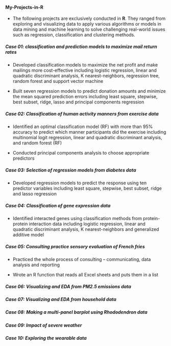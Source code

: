 #### My-Projects-in-R
- The following projects are exclusively conducted in **R**. They ranged from exploring and visualizing data to apply various algorithms or models in data mining and machine learning to solve challenging real-world issues such as regression, classification and clustering methods.


##### Case 01: classification and prediction models to maximize mail return rates

* Developed classification models to maximize the net profit and make mailings more cost-effective including logistic regression, linear and quadratic discriminant analysis, K nearest-neighbors, regression tree, random forest and support vector machine 

* Built seven regression models to predict donation amounts and minimize the mean squared prediction errors including least square, stepwise, best subset, ridge, lasso and principal components regression 

##### Case 02: Classification of human activity manners from exercise data 

* Identified an optimal classification model (RF) with more than 95% accuracy to predict which manner participants did the exercise including multinomial logit regression, linear and quadratic discriminant analysis, and random forest (RF)

* Conducted principal components analysis to choose appropriate predictors

##### Case 03: Selection of regression models from diabetes data

* Developed regression models to predict the response using ten predictor variables including least square, stepwise, best subset, ridge and lasso regression

##### Case 04: Classification of gene expression data  

* Identified interacted genes using classification methods from protein-protein interaction data including logistic regression, linear and quadratic discriminant analysis, K nearest-neighbors and generalized additive model 

##### Case 05: Consulting practice sensory evaluation of French fries 

* Practiced the whole process of consulting – communicating, data analysis and reporting 

* Wrote an R function that reads all Excel sheets and puts them in a list

##### Case 06: Visualizing and EDA from PM2.5 emissions data

##### Case 07: Visualizing and EDA from household data

##### Case 08: Making a multi-panel barplot using *Rhododendron* data 

##### Case 09: Impact of severe weather

##### Case 10: Exploring the wearable data

